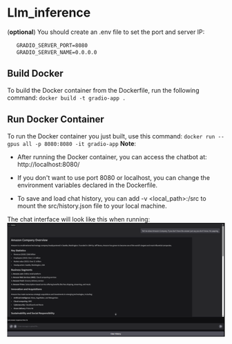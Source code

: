 # Llm_inference
 (**optional**)
You should create an .env file to set the port and server IP:
 ```
    GRADIO_SERVER_PORT=8080
    GRADIO_SERVER_NAME=0.0.0.0
 ```
## Build Docker
To build the Docker container from the Dockerfile, run the following command:
`docker build -t gradio-app .`

## Run Docker Container
To run the Docker container you just built, use this command:
`docker run --gpus all -p 8080:8080 -it gradio-app`
**Note**:
- After running the Docker container, you can access the chatbot at: http://localhost:8080/

- If you don't want to use port 8080 or localhost, you can change the environment variables declared in the Dockerfile.

- To save and load chat history, you can add -v <local_path>:/src to mount the src/history.json file to your local machine.

The chat interface will look like this when running:
![Chat Interface](Interface.png)